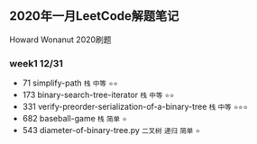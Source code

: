 ## 2020年一月LeetCode解题笔记

Howard Wonanut 2020刷题



### week1 12/31

- 71 simplify-path `栈` `中等` `⭐⭐`
- 173 binary-search-tree-iterator `栈` `中等` `⭐⭐`
- 331 verify-preorder-serialization-of-a-binary-tree `栈` `中等` `⭐⭐⭐`
- 682 baseball-game `栈` `简单` `⭐`
- 543 diameter-of-binary-tree.py `二叉树` `递归` `简单` `⭐`
